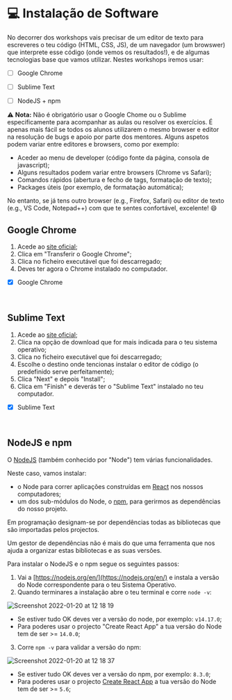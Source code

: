 # 💻 Instalação de Software

No decorrer dos workshops vais precisar de um editor de texto para escreveres o teu código (HTML, CSS, JS), de um navegador (um browswer) que interprete esse código (onde vemos os resultados!), e de algumas tecnologias base que vamos utilizar. Nestes workshops iremos usar:

- [ ] Google Chrome
- [ ] Sublime Text
- [ ] NodeJS + npm


⚠️ **Nota:** Não é obrigatório usar o Google Chome ou o Sublime especificamente para acompanhar as aulas ou resolver os exercícios. É apenas mais fácil se todos os alunos utilizarem o mesmo browser e editor na resolução de bugs e apoio por parte dos mentores. Alguns aspetos podem variar entre editores e browsers, como por exemplo:

- Aceder ao menu de developer (código fonte da página, consola de javascript);
- Alguns resultados podem variar entre browsers (Chrome vs Safari);
- Comandos rápidos (abertura e fecho de tags, formatação de texto);
- Packages úteis (por exemplo, de formatação automática);

No entanto, se já tens outro browser (e.g., Firefox, Safari) ou editor de texto (e.g., VS Code, Notepad++) com que te sentes confortável, excelente! 😄

## Google Chrome
1. Acede ao [site oficial](https://www.google.com/chrome/);
2. Clica em "Transferir o Google Chrome";
3. Clica no ficheiro executável que foi descarregado;
4. Deves ter agora o Chrome instalado no computador.

- [x] Google Chrome

<br>

## Sublime Text
1. Acede ao [site oficial](https://www.sublimetext.com/);
2. Clica na opção de download que for mais indicada para o teu sistema operativo;
3. Clica no ficheiro executável que foi descarregado;
4. Escolhe o destino onde tencionas instalar o editor de código (o predefinido serve perfeitamente);
5. Clica "Next" e depois "Install";
6. Clica em "Finish" e deverás ter o "Sublime Text" instalado no teu computador.

- [x] Sublime Text

<br>

## NodeJS e npm

O [NodeJS](https://nodejs.org/en/) (também conhecido por "Node") tem várias funcionalidades.

Neste caso, vamos instalar: 
- o Node para correr aplicações construídas em [React](https://reactjs.org/) nos nossos computadores;
- um dos sub-módulos do Node, o [npm](https://www.npmjs.com/), para gerirmos as dependências do nosso projeto.

Em programação designam-se por dependências todas as bibliotecas que são importadas pelos projectos.

Um gestor de dependências não é mais do que uma ferramenta que nos ajuda a organizar estas bibliotecas e as suas versões.

Para instalar o NodeJS e o npm segue os seguintes passos:
1. Vai a [https://nodejs.org/en/](https://nodejs.org/en/) e instala a versão do Node correspondente para o teu Sistema Operativo.
2. Quando terminares a instalação abre o teu terminal e corre `node -v`:

![Screenshot 2022-01-20 at 12 18 19](https://user-images.githubusercontent.com/39055313/150337367-eaa1e7f2-b542-494f-b334-ebaf0e4b3157.png)
  - Se estiver tudo OK deves ver a versão do node, por exemplo: `v14.17.0`;
  - Para poderes usar o projecto "Create React App" a tua versão do Node tem de ser >= `14.0.0`;

3. Corre `npm -v` para validar a versão do npm:

![Screenshot 2022-01-20 at 12 18 37](https://user-images.githubusercontent.com/39055313/150337392-17ee6f89-f432-42d9-9e19-c2e465890883.png)

  - Se estiver tudo OK deves ver a versão do npm, por exemplo: `8.3.0`;
  - Para poderes usar o projecto [Create React App](https://reactjs.org/docs/create-a-new-react-app.html) a tua versão do Node tem de ser >= `5.6`;
